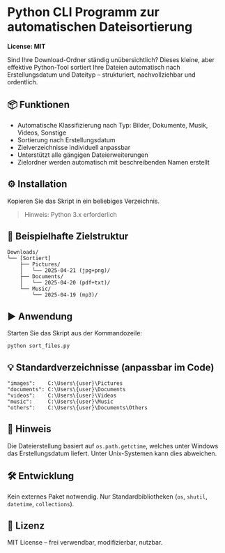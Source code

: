 # Python CLI Programm zur automatischen Dateisortierung
**License: MIT**

Sind Ihre Download-Ordner ständig unübersichtlich? Dieses kleine, aber effektive Python-Tool sortiert Ihre Dateien automatisch nach Erstellungsdatum und Dateityp – strukturiert, nachvollziehbar und ordentlich.

## 📦 Funktionen
- Automatische Klassifizierung nach Typ: Bilder, Dokumente, Musik, Videos, Sonstige
- Sortierung nach Erstellungsdatum
- Zielverzeichnisse individuell anpassbar
- Unterstützt alle gängigen Dateierweiterungen
- Zielordner werden automatisch mit beschreibenden Namen erstellt

## ⚙️ Installation
Kopieren Sie das Skript in ein beliebiges Verzeichnis.

> Hinweis: Python 3.x erforderlich

## 📁 Beispielhafte Zielstruktur
```
Downloads/
└── [Sortiert]
    ├── Pictures/
    │   └── 2025-04-21 (jpg+png)/
    ├── Documents/
    │   └── 2025-04-20 (pdf+txt)/
    └── Music/
        └── 2025-04-19 (mp3)/
```

## ▶️ Anwendung
Starten Sie das Skript aus der Kommandozeile:

```
python sort_files.py
```

## 💡 Standardverzeichnisse (anpassbar im Code)
```
"images":    C:\Users\{user}\Pictures
"documents": C:\Users\{user}\Documents
"videos":    C:\Users\{user}\Videos
"music":     C:\Users\{user}\Music
"others":    C:\Users\{user}\Documents\Others
```

## 🔐 Hinweis
Die Dateierstellung basiert auf `os.path.getctime`, welches unter Windows das Erstellungsdatum liefert. Unter Unix-Systemen kann dies abweichen.

## 🛠️ Entwicklung
Kein externes Paket notwendig. Nur Standardbibliotheken (`os`, `shutil`, `datetime`, `collections`).

## 📄 Lizenz
MIT License – frei verwendbar, modifizierbar, nutzbar.


